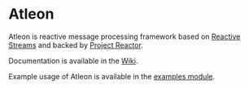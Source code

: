 # Atleon
Atleon is reactive message processing framework based on [Reactive Streams](https://www.reactive-streams.org/) and backed by [Project Reactor](https://projectreactor.io/).

Documentation is available in the [Wiki](./atleon/wiki).

Example usage of Atleon is available in the [examples module](./atleon/tree/main/examples).